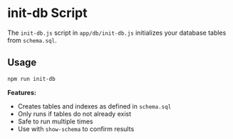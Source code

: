# init-db Script

The `init-db.js` script in `app/db/init-db.js` initializes your database tables from `schema.sql`.

## Usage
```sh
npm run init-db
```

**Features:**
- Creates tables and indexes as defined in `schema.sql`
- Only runs if tables do not already exist
- Safe to run multiple times
- Use with `show-schema` to confirm results
